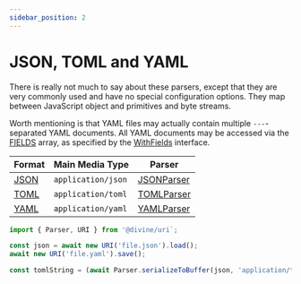 ```yaml
---
sidebar_position: 2
---
```


# JSON, TOML and YAML

There is really not much to say about these parsers, except that they are very commonly used and have no special
configuration options. They map between JavaScript object and primitives and byte streams.

Worth mentioning is that YAML files may actually contain multiple `---`-separated YAML documents. All YAML documents may
be accessed via the [FIELDS] array, as specified by the [WithFields] interface.

Format | Main Media Type    | Parser
-------|--------------------|-------------
[JSON] | `application/json` | [JSONParser]
[TOML] | `application/toml` | [TOMLParser]
[YAML] | `application/yaml` | [YAMLParser]

```ts
import { Parser, URI } from '@divine/uri`;

const json = await new URI('file.json').load();
await new URI('file.yaml').save();

const tomlString = (await Parser.serializeToBuffer(json, 'application/toml')).toString();
```

[JSON]:       https://json.org/
[TOML]:       https://toml.io/
[YAML]:       https://eemeli.org/yaml
[JSONParser]: ../api/classes/divine_uri.JSONParser.md
[TOMLParser]: ../api/classes/divine_uri.TOMLParser.md
[YAMLParser]: ../api/classes/divine_uri.YAMLParser.md
[FIELDS]:     ../api/modules/divine_uri.md#fields
[WithFields]: ../api/interfaces/divine_uri.WithFields.md
